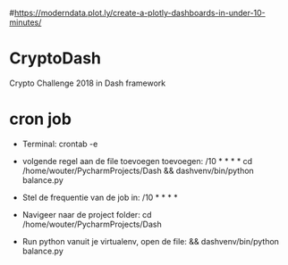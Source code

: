 #https://moderndata.plot.ly/create-a-plotly-dashboards-in-under-10-minutes/

# CryptoDash
Crypto Challenge 2018 in Dash framework

# cron job
- Terminal: crontab -e 
- volgende regel aan de file toevoegen toevoegen:
/10 * * * * cd /home/wouter/PycharmProjects/Dash && dashvenv/bin/python balance.py

- Stel de frequentie van de job in: /10 * * * * 
- Navigeer naar de project folder: cd /home/wouter/PycharmProjects/Dash 
- Run python vanuit je virtualenv, open de file: && dashvenv/bin/python balance.py
